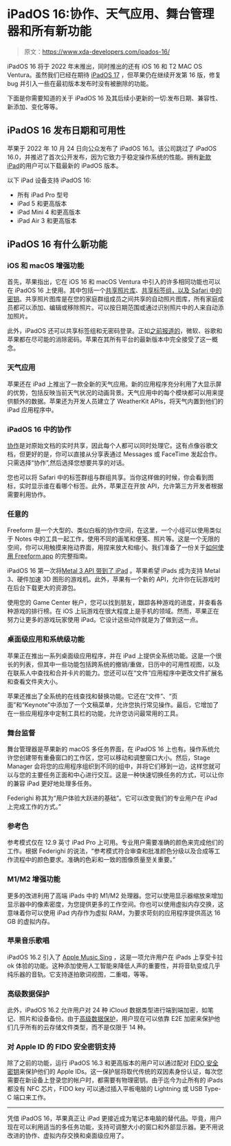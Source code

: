 # iPadOS 16:协作、天气应用、舞台管理器和所有新功能

> 原文：<https://www.xda-developers.com/ipados-16/>

iPadOS 16 将于 2022 年末推出，同时推出的还有 iOS 16 和 T2 MAC OS Ventura。虽然我们已经在期待 [iPadOS 17](http://xda-developers.com/ipados-17) ，但苹果仍在继续开发第 16 版，修复 bug 并引入一些在最初版本发布时没有被删除的功能。

下面是你需要知道的关于 iPadOS 16 及其后续小更新的一切:发布日期、兼容性、新添加、变化等等。

## iPadOS 16 发布日期和可用性

苹果于 2022 年 10 月 24 日向公众发布了 iPadOS 16.1。该公司跳过了 iPadOS 16.0，并推迟了首次公开发布，因为它致力于稳定操作系统的性能。拥有[新款 iPad](http://xda-developers.com/best-ipad)的用户可以下载最新的 iPadOS 版本。

以下 iPad 设备支持 iPadOS 16:

*   所有 iPad Pro 型号
*   iPad 5 和更高版本
*   iPad Mini 4 和更高版本
*   iPad Air 3 和更高版本

## iPadOS 16 有什么新功能

### iOS 和 macOS 增强功能

首先，苹果指出，它在 iOS 16 和 macOS Ventura 中引入的许多相同功能也可以在 iPadOS 16 上使用。其中包括一个[共享照片库](https://www.xda-developers.com/apple-photos-sharing-wwdc-22/)、[共享标签组，以及 Safari 中的密钥](https://www.xda-developers.com/safari-shared-tab-groups-passkeys/)。共享照片图库是在您的家庭群组成员之间共享的自动照片图库，所有家庭成员都可以添加、编辑或移除照片。可以按日期范围或通过识别照片中的人来自动添加照片。

此外，iPadOS 还可以共享标签组和无密码登录。正如[之前报道的](https://www.xda-developers.com/your-phone-could-replace-passwords/)，微软、谷歌和苹果都在尽可能的消除密码。苹果在其所有平台的最新版本中完全接受了这一概念。

### 天气应用

苹果还在 iPad 上推出了一款全新的天气应用。新的应用程序充分利用了大显示屏的优势，包括反映当前天气状况的动画背景。天气应用中的每个模块都可以用来提供额外的数据。苹果还为开发人员建立了 WeatherKit APIs，将天气内置到他们的 iPad 应用程序中。

### iPadOS 16 中的协作

[协作](https://www.xda-developers.com/how-collaborate-ios-ipados-16/)是对原始文档的实时共享，因此每个人都可以同时处理它。这有点像谷歌文档，但更好的是，你可以直接从分享表通过 Messages 或 FaceTime 发起合作。只需选择“协作”,然后选择您想要共享的对话。

您也可以将 Safari 中的标签群组与群组共享。当你这样做的时候，你会看到图标，实时显示谁在看哪个标签。此外，苹果正在开放 API，允许第三方开发者根据需要利用协作。

### 任意的

Freeform 是一个大型的、类似白板的协作空间，在这里，一个小组可以使用类似于 Notes 中的工具一起工作，使用不同的画笔和便笺、照片等。这是一个无限的空间，你可以用触摸来拖动界面，用捏来放大和缩小。我们准备了一份关于[如何使用 Freeform app](https://www.xda-developers.com/apple-freeform-app-guide/) 的完整指南。

iPadOS 16 第一次将[Metal 3 API 带到了 iPad](https://www.xda-developers.com/ipad-os-16-gaming-improvements/) 。苹果希望 iPads 成为支持 Metal 3、硬件加速 3D 图形的游戏机。此外，苹果有一个新的 API，允许你在玩游戏时在后台下载更大的资源包。

使用您的 Game Center 帐户，您可以找到朋友，跟踪各种游戏的进度，并查看各种游戏的排行榜。在 iOS 上玩游戏在很大程度上是手机的领域。然而，苹果正在努力让更多的游戏玩家使用 iPad。它设计这些动作就是为了做到这一点。

### 桌面级应用和系统级功能

苹果正在推出一系列桌面级应用程序，并在 iPad 上提供全系统功能。这是一个很长的列表，但其中一些功能包括跨系统的撤销/重做，日历中的可用性视图，以及在联系人中查找和合并卡片的能力。您还可以在“文件”应用程序中更改文件扩展名和查看文件夹大小。

苹果还推出了全系统的在线查找和替换功能。它还在“文件”、“页面”和“Keynote”中添加了一个文稿菜单，允许您执行常见操作。最后，它增加了在一些应用程序中定制工具栏的功能，允许您访问最常用的工具。

### 舞台监督

舞台管理器是苹果新的 macOS 多任务界面，在 iPadOS 16 上也有。操作系统允许您创建带有重叠窗口的工作区，您可以移动和调整窗口大小。然后，Stage Manager 会将您的应用程序组织到不同的组中，并将它们移到一边，这样您就可以与您的主要任务正面和中心进行交互。这是一种快速切换任务的方式，可以让你的兼容 iPad 更好地处理多任务。

Federighi 称其为“用户体验大跃进的基础”。它可以改变我们的专业用户在 iPad 上完成工作的方式。”

### 参考色

参考模式仅在 12.9 英寸 iPad Pro 上可用。专业用户需要准确的颜色来完成他们的工作。根据 Federighi 的说法，“参考模式符合审查和批准颜色分级以及合成等工作流程中的颜色要求。准确的色彩和一致的图像质量至关重要。”

### M1/M2 增强功能

更多的改进利用了高端 iPads 中的 M1/M2 处理器。您可以使用显示器缩放来增加显示器中的像素密度，为您提供更多的工作空间。你也可以使用虚拟内存交换，这意味着你可以使用 iPad 内存作为虚拟 RAM，为要求苛刻的应用程序提供高达 16 GB 的虚拟内存。

### 苹果音乐歌唱

iPadOS 16.2 引入了 [Apple Music Sing](https://www.xda-developers.com/how-to-use-apple-music-sing-ios/) ，这是一项允许用户在 iPads 上享受卡拉 ok 体验的功能。这种添加使用人工智能来降低人声的重要性，并将音轨变成几乎纯乐器的音轨。它支持逐拍歌词视图，二重唱，等等。

### 高级数据保护

此外，iPadOS 16.2 允许用户对 24 种 iCloud 数据类型进行端到端加密，如笔记、照片和设备备份。由于[高级数据保护](https://www.xda-developers.com/how-to-enable-advanced-data-protection-in-icloud-ios/)，用户现在可以依靠 E2E 加密来保护他们几乎所有的云存储文件类型，而不是仅限于 14 种。

### 对 Apple ID 的 FIDO 安全密钥支持

除了之前的功能，运行 iPadOS 16.3 和更高版本的用户可以通过配对 [FIDO 安全密钥](https://www.xda-developers.com/how-fido-security-keys-keep-apple-id-secure/)来保护他们的 Apple IDs。这一保护层将取代传统的双因素身份认证，每次您需要在新设备上登录您的帐户时，都需要有物理密钥。由于迄今为止所有的 iPads 都没有 NFC 芯片，FIDO key 可以通过插入平板电脑的 Lightning 或 USB Type-C 端口来工作。

* * *

凭借 iPadOS 16，苹果真正让 iPad 更接近成为笔记本电脑的替代品。毕竟，用户现在可以利用适当的多任务功能，支持可调整大小的窗口和外部显示器。更不用说改进的协作、虚拟内存交换和桌面级应用了。